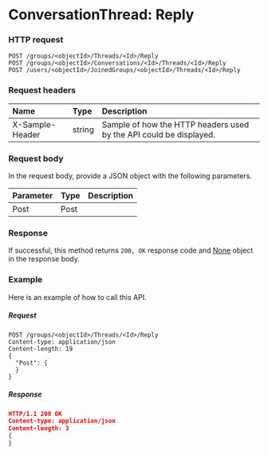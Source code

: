 # ConversationThread: Reply


### HTTP request
```http
POST /groups/<objectId>/Threads/<Id>/Reply
POST /groups/<objectId>/Conversations/<Id>/Threads/<Id>/Reply
POST /users/<objectId>/JoinedGroups/<objectId>/Threads/<Id>/Reply

```
### Request headers
| Name       | Type | Description|
|:---------------|:--------|:----------|
| X-Sample-Header  | string  | Sample of how the HTTP headers used by the API could be displayed.|

### Request body
In the request body, provide a JSON object with the following parameters.

| Parameter	   | Type	|Description|
|:---------------|:--------|:----------|
|Post|Post||

### Response
If successful, this method returns `200, OK` response code and [None](../resources/none.md) object in the response body.

### Example
Here is an example of how to call this API.
##### Request
```http
POST /groups/<objectId>/Threads/<Id>/Reply
Content-type: application/json
Content-length: 19
{
  "Post": {
  }
}
```
##### Response
```json
HTTP/1.1 200 OK
Content-type: application/json
Content-length: 3
{
}
```

<!-- uuid: f511f4c5-5575-4e90-8f7d-5229a82556c2
2015-10-12 23:28:10 UTC -->